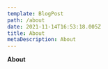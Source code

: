 ```yaml
---
template: BlogPost
path: /about
date: 2021-11-14T16:53:18.005Z
title: About
metaDescription: About
---
```

**About**